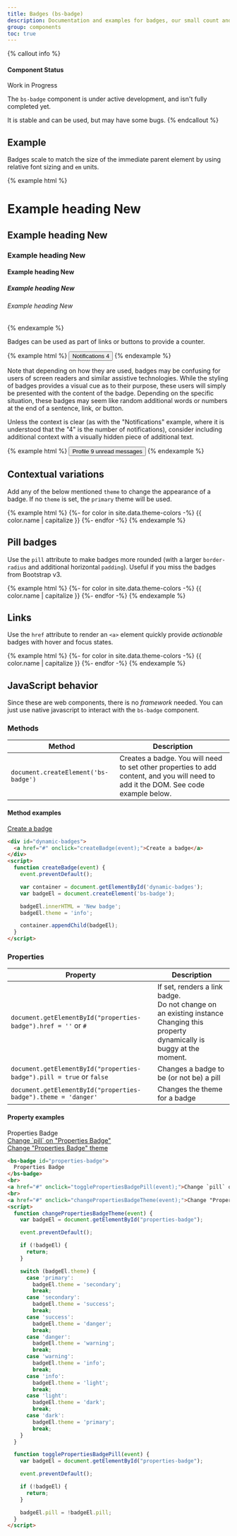 ```yaml
---
title: Badges (bs-badge)
description: Documentation and examples for badges, our small count and labeling component.
group: components
toc: true
---
```


{% callout info %}
#### Component Status

<bs-badge theme="warning">Work in Progress</bs-badge>

The `bs-badge` component is under active development, and isn't fully completed yet.

It is stable and can be used, but may have some bugs.
{% endcallout %}

## Example

Badges scale to match the size of the immediate parent element by using relative font sizing and `em` units.

{% example html %}
<h1>Example heading <bs-badge theme="secondary">New</bs-badge></h1>
<h2>Example heading <bs-badge theme="secondary">New</bs-badge></h2>
<h3>Example heading <bs-badge theme="secondary">New</bs-badge></h3>
<h4>Example heading <bs-badge theme="secondary">New</bs-badge></h4>
<h5>Example heading <bs-badge theme="secondary">New</bs-badge></h5>
<h6>Example heading <bs-badge theme="secondary">New</bs-badge></h6>
{% endexample %}

Badges can be used as part of links or buttons to provide a counter.

{% example html %}
<button type="button" class="btn btn-primary">
  Notifications <bs-badge theme="light">4</bs-badge>
</button>
{% endexample %}

Note that depending on how they are used, badges may be confusing for users of screen readers and similar assistive technologies. While the styling of badges provides a visual cue as to their purpose, these users will simply be presented with the content of the badge. Depending on the specific situation, these badges may seem like random additional words or numbers at the end of a sentence, link, or button.

Unless the context is clear (as with the "Notifications" example, where it is understood that the "4" is the number of notifications), consider including additional context with a visually hidden piece of additional text.

{% example html %}
<button type="button" class="btn btn-primary">
  Profile <bs-badge theme="light">9</bs-badge>
  <span class="sr-only">unread messages</span>
</button>
{% endexample %}

## Contextual variations

Add any of the below mentioned `theme` to change the appearance of a badge. If no `theme` is set, the `primary` theme will be used.

{% example html %}
{%- for color in site.data.theme-colors -%}
<bs-badge theme="{{ color.name }}">{{ color.name | capitalize }}</bs-badge>
{%- endfor -%}
{% endexample %}

## Pill badges

Use the `pill` attribute to make badges more rounded (with a larger `border-radius` and additional horizontal `padding`). Useful if you miss the badges from Bootstrap v3.

{% example html %}
{%- for color in site.data.theme-colors -%}
<bs-badge theme="{{ color.name }}" pill>{{ color.name | capitalize }}</bs-badge>
{%- endfor -%}
{% endexample %}

## Links

Use the `href` attribute to render an `<a>` element quickly provide _actionable_ badges with hover and focus states.

{% example html %}
{%- for color in site.data.theme-colors -%}
<bs-badge href="#" theme="{{ color.name }}">{{ color.name | capitalize }}</bs-badge>
{%- endfor -%}
{% endexample %}

## JavaScript behavior

Since these are web components, there is no *framework* needed. You can just use native javascript to interact with the `bs-badge` component.

### Methods

| Method | Description |
| --- | --- |
| `document.createElement('bs-badge')` | Creates a badge. You will need to set other properties to add content, and you will need to add it the DOM. See code example below. |

#### Method examples

<div class="docs-example">
  <div id="dynamic-badges">
    <a href="#" onclick="createBadge(event);">Create a badge</a>
  </div>
</div>

```html
<div id="dynamic-badges">
  <a href="#" onclick="createBadge(event);">Create a badge</a>
</div>
<script>
  function createBadge(event) {
    event.preventDefault();

    var container = document.getElementById('dynamic-badges');
    var badgeEl = document.createElement('bs-badge');

    badgeEl.innerHTML = 'New badge';
    badgeEl.theme = 'info';

    container.appendChild(badgeEl);
  }
</script>
```

### Properties

| Property | Description |
| --- | --- |
| `document.getElementById("properties-badge").href = ''` or `#` | If set, renders a link badge.<br><bs-badge theme="danger">Do not change on an existing instance</bs-badge> Changing this property dynamically is buggy at the moment. |
| `document.getElementById("properties-badge").pill = true` or `false` | Changes a badge to be (or not be) a pill |
| `document.getElementById("properties-badge").theme = 'danger'` | Changes the theme for a badge |

#### Property examples

<div class="docs-example">
  <bs-badge id="properties-badge">
    Properties Badge
  </bs-badge>
  <br>
  <a href="#" onclick="togglePropertiesBadgePill(event);">Change `pill` on "Properties Badge"</a>
  <br>
  <a href="#" onclick="changePropertiesBadgeTheme(event);">Change "Properties Badge" theme</a>
</div>

```html
<bs-badge id="properties-badge">
  Properties Badge
</bs-badge>
<br>
<a href="#" onclick="togglePropertiesBadgePill(event);">Change `pill` on "Properties Badge"</a>
<br>
<a href="#" onclick="changePropertiesBadgeTheme(event);">Change "Properties Badge" theme</a>
<script>
  function changePropertiesBadgeTheme(event) {
    var badgeEl = document.getElementById("properties-badge");

    event.preventDefault();

    if (!badgeEl) {
      return;
    }

    switch (badgeEl.theme) {
      case 'primary':
        badgeEl.theme = 'secondary';
        break;
      case 'secondary':
        badgeEl.theme = 'success';
        break;
      case 'success':
        badgeEl.theme = 'danger';
        break;
      case 'danger':
        badgeEl.theme = 'warning';
        break;
      case 'warning':
        badgeEl.theme = 'info';
        break;
      case 'info':
        badgeEl.theme = 'light';
        break;
      case 'light':
        badgeEl.theme = 'dark';
        break;
      case 'dark':
        badgeEl.theme = 'primary';
        break;
    }
  }

  function togglePropertiesBadgePill(event) {
    var badgeEl = document.getElementById("properties-badge");

    event.preventDefault();

    if (!badgeEl) {
      return;
    }

    badgeEl.pill = !badgeEl.pill;
  }
</script>
```
